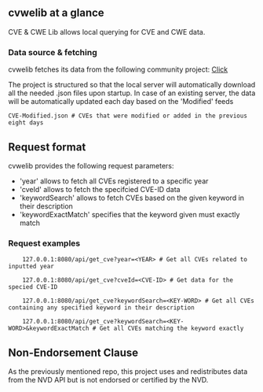 ## cvwelib at a glance

CVE & CWE Lib allows local querying for CVE and CWE data.

### Data source & fetching

cvwelib fetches its data from the following community project: [Click](https://github.com/fkie-cad/nvd-json-data-feeds)

The project is structured so that the local server will automatically download all the needed .json files upon startup.
In case of an existing server, the data will be automatically updated each day based on the 'Modified' feeds

```plain
CVE-Modified.json # CVEs that were modified or added in the previous eight days
```

## Request format

cvwelib provides the following request parameters:
- 'year' allows to fetch all CVEs registered to a specific year
- 'cveId' allows to fetch the specifcied CVE-ID data
- 'keywordSearch' allows to fetch CVEs based on the given keyword in their description
- 'keywordExactMatch' specifies that the keyword given must exactly match

### Request examples

```plain
    127.0.0.1:8080/api/get_cve?year=<YEAR> # Get all CVEs related to inputted year
```

```plain
    127.0.0.1:8080/api/get_cve?cveId=<CVE-ID> # Get data for the specied CVE-ID
```

```plain
    127.0.0.1:8080/api/get_cve?keywordSearch=<KEY-WORD> # Get all CVEs containing any specified keyword in their description
```

```plain
    127.0.0.1:8080/api/get_cve?keywordSearch=<KEY-WORD>&keywordExactMatch # Get all CVEs matching the keyword exactly
```


## Non-Endorsement Clause

As the previously mentioned repo, this project uses and redistributes data from the NVD API but is not endorsed or certified by the NVD.
